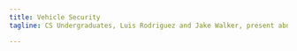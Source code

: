 ```yaml
---
title: Vehicle Security
tagline: CS Undergraduates, Luis Rodriguez and Jake Walker, present about their experience hacking trucks and highlight the importance of protecting them.

---
```

